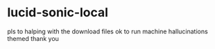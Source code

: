 # lucid-sonic-local

pls to halping with the download files ok to run machine hallucinations themed thank you
